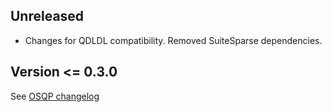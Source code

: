 Unreleased
-----------
- Changes for QDLDL compatibility.  Removed SuiteSparse dependencies.


Version <= 0.3.0
----------------
See [OSQP changelog](https://github.com/oxfordcontrol/osqp/blob/master/CHANGELOG.md)
